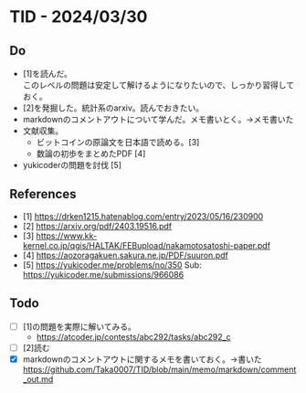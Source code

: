 # TID - 2024/03/30

<!--
## Learnings
- 
- 
-->
## Do
- [1]を読んだ。<br>このレベルの問題は安定して解けるようになりたいので、しっかり習得しておく。<br>
- [2]を発掘した。統計系のarxiv。読んでおきたい。
- markdownのコメントアウトについて学んだ。メモ書いとく。→メモ書いた
- 文献収集。
  - ビットコインの原論文を日本語で読める。[3]
  - 数論の初歩をまとめたPDF [4]
- yukicoderの問題を討伐 [5]

<!--
## Reflections & Insights
- 
- 

## Plans for Tomorrow
-->
 
  
## References
- [1] https://drken1215.hatenablog.com/entry/2023/05/16/230900
- [2] https://arxiv.org/pdf/2403.19516.pdf
- [3] https://www.kk-kernel.co.jp/qgis/HALTAK/FEBupload/nakamotosatoshi-paper.pdf
- [4] https://aozoragakuen.sakura.ne.jp/PDF/suuron.pdf
- [5] https://yukicoder.me/problems/no/350  Sub: https://yukicoder.me/submissions/966086

## Todo
- [ ] [1]の問題を実際に解いてみる。
  - https://atcoder.jp/contests/abc292/tasks/abc292_c
- [ ] [2]読む
- [x] markdownのコメントアウトに関するメモを書いておく。→書いた https://github.com/Taka0007/TID/blob/main/memo/markdown/comment_out.md
